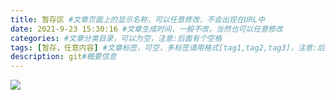 ```yaml
---
title: 暂存区 #文章页面上的显示名称，可以任意修改，不会出现在URL中
date: 2021-9-23 15:30:16 #文章生成时间，一般不改，当然也可以任意修改
categories: #文章分类目录，可以为空，注意:后面有个空格
tags: [暂存，任意内容] #文章标签，可空，多标签请用格式[tag1,tag2,tag3]，注意:后面有个空格
description: git#概要信息
---
```

![](https://gitee.com/L_Dash/cloud-images/raw/master/img/18133.png)